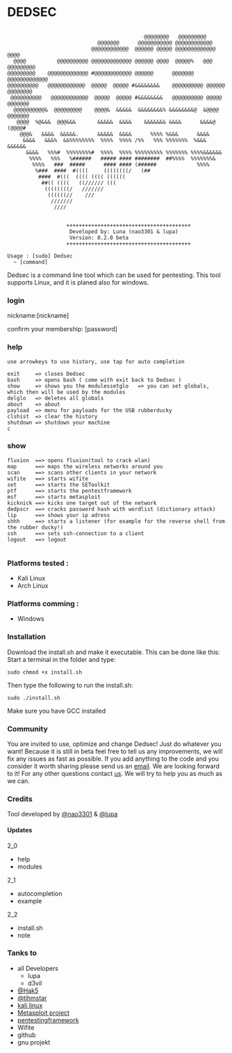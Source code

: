 # DEDSEC

```
                                
                                            @@@@@@@@   @@@@@@@@@         
                             @@@@@@@      @@@@@@@@@@@ @@@@@@@@@@@@             
                           @@@@@@@@@@@@  @@@@@@ @@@@@ @@@@@@@@@@@@@  @@@@      
  @@@@          @@@@@@@@@@ @@@@@@@@@@@@@ @@@@@@ @@@@  @@@@@%   @@@ @@@@@@@@@   
@@@@@@@@@    @@@@@@@@@@@@@ #@@@@@@@@@@@@ @@@@@@      @@@@@@@     @@@@@@@@@@@@@ 
@@@@@@@@@@   @@@@@@@@@@@@  @@@@@  @@@@@ #&&&&&&&&    @@@@@@@@@@ @@@@@@ @@@@@@@@
 @@@@@@@@@@   @@@@@@@@@@@@  @@@@@  @@@@@ #&&&&&&&&   @@@@@@@@@@ @@@@@   @@@@@@@
  @@@@@@@@@@&  @@@@@@@@@    @@@@&  &&&&&  &&&&&&&&% &&&&&&&&@  &@@@@    @@@@@@@
   @@@@  %@&&&  @@@&&&       &&&&&  &&&&    &&&&&&& &&&&      &&&&@     (@@@@# 
    @@@&   &&&&  &&&&&.      &&&&&  &&&&      %%%% %&&&      &&&&              
     &&&&   &&&%  &&%%%%%%%%  %%%%  %%%% /%%   %%% %%%%%%%  %&&& &&&&&&        
      &&&&   %%%#  %%%%%%%%#  %%%%  %%%% %%%%%%%%% %%%%%%% %%%%&&&&&&          
       %%%%   %%%   %######   ##### #### ########  ##%%%%  %%%%%%%&            
        %%%%   ###  #####      #### #### (######             %%%%               
         %###  ####  #((((     ((((((((/   (##                                  
          ####  #(((  (((( (((( ((((((                                         
           ##(( ((((   ((////// (((                                            
            ((((((((/   ///////                                               
             ((((((//    ///                                                   
              ///////                                          
               ////                                     


                   ++++++++++++++++++++++++++++++++++++++++                    
                    Developed by: Luna (nao3301 & lupa)                      
                    Version: 0.2.0 beta                                        
                   ++++++++++++++++++++++++++++++++++++++++                    
```


```
Usage : [sudo] Dedsec
  ~ [command]

```

Dedsec is a command line tool which can be used for pentesting.
This tool supports Linux, and it is planed also for windows.

### login 

nickname:[nickname]

confirm your membership: [password]

###  help

```
use arrowkeys to use history, use tap for auto completion

exit     => closes Dedsec
bash     => opens bash ( come with exit back to Dedsec )
show     => shows you the modulessetglo   => you can set globals, which then will be used by the modules
delglo   => deletes all globals
about    => about
payload  => menu for payloads for the USB rubberducky
clshist  => clear the history
shutdown => shutdown your machine
c

```

### show

```
fluxion  ==> opens fluxion(tool to crack wlan)
map      ==> maps the wireless networks around you
scan     ==> scans other clients in your network
wifite   ==> starts wifite
set      ==> starts the SEToolkit
ptf      ==> starts the pentestframework
msf      ==> starts metasploit
kicknick ==> kicks one target out of the network
dedpscr  ==> cracks password hash with wordlist (dictionary attack)
lip      ==> shows your ip adress
shhh     ==> starts a listener (for example for the reverse shell from the rubber ducky!)
ssh      ==> sets ssh-connection to a client
logout   ==> logout


```

### Platforms tested :

- Kali Linux
- Arch Linux

### Platforms comming :

- Windows 

### Installation 

Download the install.sh and make it executable. This can be done like this:
Start a terminal in the folder and type:
```
sudo chmod +x install.sh
```
Then type the following to run the install.sh:
```
sudo ./install.sh
```

Make sure you have GCC installed


### Community

You are invited to use, optimize and change Dedsec! Just do whatever you want!
Because it is still in beta feel free to tell us any improvements, we will fix any issues as fast as possible.
If you add anything to the code and you consider it worth sharing please send us an [email](nao.lupa@gmail.com). We are looking forward to it!
For any other questions contact [us](nao.lupa@gmail.com). We will try to help you as much as we can.

### Credits

Tool developed by [@nao3301](https://github.com/nao3301) & [@lupa](https://github.com/nao3301)

#### Updates

2_0
- help
- modules

2_1
- autocompletion
- example

2_2
- install.sh
- note

### Tanks to

- all Developers
  -  lupa
  -  d3vil
- [@Hak5](https://hak5.org)
- [@tihmstar](https://github.com/tihmstar)
- [kali linux](https://kali.org)
- [Metasploit project](https://www.metasploit.com)
- [pentestingframework](https://github.com/trustedsec/ptf)
- Wifite
- github
- gnu projekt
